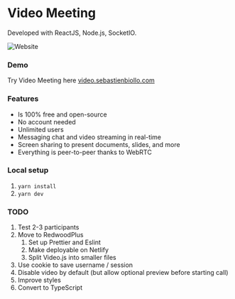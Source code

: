 # Video Meeting

Developed with ReactJS, Node.js, SocketIO.

![Website](https://i.imgur.com/HhZD01o.jpg)

### Demo
Try Video Meeting here [video.sebastienbiollo.com](https://video.sebastienbiollo.com)


### Features
- Is 100% free and open-source
- No account needed
- Unlimited users
- Messaging chat and video streaming in real-time
- Screen sharing to present documents, slides, and more
- Everything is peer-to-peer thanks to WebRTC


### Local setup

1. `yarn install`
2. `yarn dev`


### TODO

1. Test 2-3 participants
1. Move to RedwoodPlus
    1. Set up Prettier and Eslint
    1. Make deployable on Netlify
    1. Split Video.js into smaller files
1. Use cookie to save username / session
1. Disable video by default (but allow optional preview before starting call)
1. Improve styles
1. Convert to TypeScript